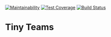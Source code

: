 [![Maintainability](https://api.codeclimate.com/v1/badges/0ff60a978ca1bc375eee/maintainability)](https://codeclimate.com/github/joshpitzalis/tinyteams/maintainability) [![Test Coverage](https://api.codeclimate.com/v1/badges/0ff60a978ca1bc375eee/test_coverage)](https://codeclimate.com/github/joshpitzalis/tinyteams/test_coverage) [![Build Status](https://travis-ci.org/joshpitzalis/tinyteams.svg?branch=master)](https://travis-ci.org/joshpitzalis/tinyteams)

# Tiny Teams
